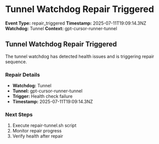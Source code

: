 # Tunnel Watchdog Repair Triggered

**Event Type:** repair_triggered
**Timestamp:** 2025-07-11T19:09:14.3NZ
**Watchdog:** Tunnel
**Context:** gpt-cursor-runner-tunnel


## Tunnel Watchdog Repair Triggered

The tunnel watchdog has detected health issues and is triggering repair sequence.

### Repair Details
- **Watchdog:** Tunnel
- **Tunnel:** gpt-cursor-runner-tunnel
- **Trigger:** Health check failure
- **Timestamp:** 2025-07-11T19:09:14.3NZ

### Next Steps
1. Execute repair-tunnel.sh script
2. Monitor repair progress
3. Verify health after repair



